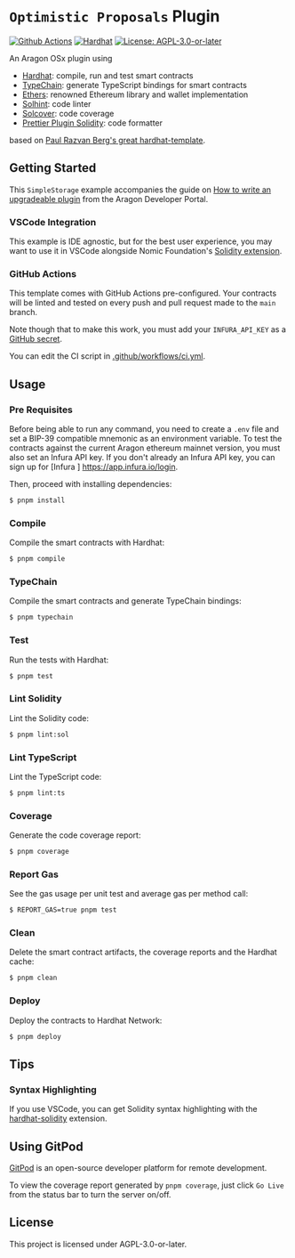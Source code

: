 # `Optimistic Proposals` Plugin

[![Github Actions][gha-badge]][gha] [![Hardhat][hardhat-badge]][hardhat] [![License: AGPL-3.0-or-later][license-badge]][license]

[gha]: https://github.com/aragon/simple-storage-example-plugin/actions
[gha-badge]: https://github.com/aragon/simple-storage-example-plugin/actions/workflows/ci.yml/badge.svg
[hardhat]: https://hardhat.org/
[hardhat-badge]: https://img.shields.io/badge/Built%20with-Hardhat-FFDB1C.svg
[license]: https://spdx.org/licenses/AGPL-3.0-or-later.html
[license-badge]: https://img.shields.io/badge/License-AGPL--3.0--or--later-blue

An Aragon OSx plugin using

- [Hardhat](https://github.com/nomiclabs/hardhat): compile, run and test smart contracts
- [TypeChain](https://github.com/ethereum-ts/TypeChain): generate TypeScript bindings for smart contracts
- [Ethers](https://github.com/ethers-io/ethers.js/): renowned Ethereum library and wallet implementation
- [Solhint](https://github.com/protofire/solhint): code linter
- [Solcover](https://github.com/sc-forks/solidity-coverage): code coverage
- [Prettier Plugin Solidity](https://github.com/prettier-solidity/prettier-plugin-solidity): code formatter

based on [Paul Razvan Berg's great hardhat-template](https://github.com/PaulRBerg/hardhat-template).

## Getting Started

This `SimpleStorage` example accompanies the guide on [How to write an upgradeable plugin](https://devs.aragon.org/docs/osx/how-to-guides/plugin-development/upgradeable-plugin/) from the Aragon Developer Portal.

### VSCode Integration

This example is IDE agnostic, but for the best user experience, you may want to use it in VSCode alongside Nomic Foundation's [Solidity extension](https://marketplace.visualstudio.com/items?itemName=NomicFoundation.hardhat-solidity).

### GitHub Actions

This template comes with GitHub Actions pre-configured. Your contracts will be linted and tested on every push and pull request made to the `main` branch.

Note though that to make this work, you must add your `INFURA_API_KEY` as a [GitHub secret](https://docs.github.com/en/actions/security-guides/encrypted-secrets).

You can edit the CI script in [.github/workflows/ci.yml](./.github/workflows/ci.yml).

## Usage

### Pre Requisites

Before being able to run any command, you need to create a `.env` file and set a BIP-39 compatible mnemonic as an environment variable. To test the contracts against the current Aragon ethereum mainnet version, you must also set an Infura API key. If you don't already an Infura API key, you can sign up for [Infura ] https://app.infura.io/login.

Then, proceed with installing dependencies:

```sh
$ pnpm install
```

### Compile

Compile the smart contracts with Hardhat:

```sh
$ pnpm compile
```

### TypeChain

Compile the smart contracts and generate TypeChain bindings:

```sh
$ pnpm typechain
```

### Test

Run the tests with Hardhat:

```sh
$ pnpm test
```

### Lint Solidity

Lint the Solidity code:

```sh
$ pnpm lint:sol
```

### Lint TypeScript

Lint the TypeScript code:

```sh
$ pnpm lint:ts
```

### Coverage

Generate the code coverage report:

```sh
$ pnpm coverage
```

### Report Gas

See the gas usage per unit test and average gas per method call:

```sh
$ REPORT_GAS=true pnpm test
```

### Clean

Delete the smart contract artifacts, the coverage reports and the Hardhat cache:

```sh
$ pnpm clean
```

### Deploy

Deploy the contracts to Hardhat Network:

```sh
$ pnpm deploy
```

## Tips

### Syntax Highlighting

If you use VSCode, you can get Solidity syntax highlighting with the [hardhat-solidity](https://marketplace.visualstudio.com/items?itemName=NomicFoundation.hardhat-solidity) extension.

## Using GitPod

[GitPod](https://www.gitpod.io/) is an open-source developer platform for remote development.

To view the coverage report generated by `pnpm coverage`, just click `Go Live` from the status bar to turn the server on/off.

## License

This project is licensed under AGPL-3.0-or-later.
